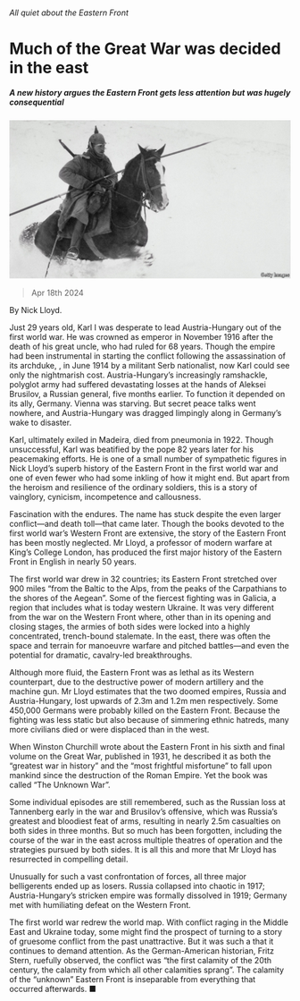 ###### All quiet about the Eastern Front

# Much of the Great War was decided in the east 

##### A new history argues the Eastern Front gets less attention but was hugely consequential 

![image](images/20240420_CUP005.jpg) 

> Apr 18th 2024 

 By Nick Lloyd. 

Just 29 years old, Karl I was desperate to lead Austria-Hungary out of the first world war. He was crowned as  emperor in November 1916 after the death of his great uncle, who had ruled for 68 years. Though the empire had been instrumental in starting the conflict following the assassination of its archduke, , in June 1914 by a militant Serb nationalist, now Karl could see only the nightmarish cost. Austria-Hungary’s increasingly ramshackle, polyglot army had suffered devastating losses at the hands of Aleksei Brusilov, a Russian general, five months earlier. To function it depended on its ally, Germany. Vienna was starving. But secret peace talks went nowhere, and Austria-Hungary was dragged limpingly along in Germany’s wake to disaster.

Karl, ultimately exiled in Madeira, died from pneumonia in 1922. Though unsuccessful, Karl was beatified by the pope 82 years later for his peacemaking efforts. He is one of a small number of sympathetic figures in Nick Lloyd’s superb history of the Eastern Front in the first world war and one of even fewer who had some inkling of how it might end. But apart from the heroism and resilience of the ordinary soldiers, this is a story of vainglory, cynicism, incompetence and callousness.

Fascination with the  endures. The name has stuck despite the even larger conflict—and death toll—that came later. Though the books devoted to the first world war’s Western Front are extensive, the story of the Eastern Front has been mostly neglected. Mr Lloyd, a professor of modern warfare at King’s College London, has produced the first major history of the Eastern Front in English in nearly 50 years.

The first world war drew in 32 countries; its Eastern Front stretched over 900 miles “from the Baltic to the Alps, from the peaks of the Carpathians to the shores of the Aegean”. Some of the fiercest fighting was in Galicia, a region that includes what is today western Ukraine. It was very different from the war on the Western Front where, other than in its opening and closing stages, the armies of both sides were locked into a highly concentrated, trench-bound stalemate. In the east, there was often the space and terrain for manoeuvre warfare and pitched battles—and even the potential for dramatic, cavalry-led breakthroughs. 

Although more fluid, the Eastern Front was as lethal as its Western counterpart, due to the destructive power of modern artillery and the machine gun. Mr Lloyd estimates that the two doomed empires, Russia and Austria-Hungary, lost upwards of 2.3m and 1.2m men respectively. Some 450,000 Germans were probably killed on the Eastern Front. Because the fighting was less static but also because of simmering ethnic hatreds, many more civilians died or were displaced than in the west. 

When Winston Churchill wrote about the Eastern Front in his sixth and final volume on the Great War, published in 1931, he described it as both the “greatest war in history” and the “most frightful misfortune” to fall upon mankind since the destruction of the Roman Empire. Yet the book was called “The Unknown War”. 

Some individual episodes are still remembered, such as the Russian loss at Tannenberg early in the war and Brusilov’s offensive, which was Russia’s greatest and bloodiest feat of arms, resulting in nearly 2.5m casualties on both sides in three months. But so much has been forgotten, including the course of the war in the east across multiple theatres of operation and the strategies pursued by both sides. It is all this and more that Mr Lloyd has resurrected in compelling detail. 

Unusually for such a vast confrontation of forces, all three major belligerents ended up as losers. Russia collapsed into chaotic  in 1917; Austria-Hungary’s stricken empire was formally dissolved in 1919; Germany met with humiliating defeat on the Western Front.

The first world war redrew the world map. With conflict raging in the Middle East and Ukraine today, some might find the prospect of turning to a story of gruesome conflict from the past unattractive. But it was such a  that it continues to demand attention. As the German-American historian, Fritz Stern, ruefully observed, the conflict was “the first calamity of the 20th century, the calamity from which all other calamities sprang”. The calamity of the “unknown” Eastern Front is inseparable from everything that occurred afterwards. ■


